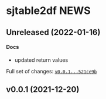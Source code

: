 # sjtable2df NEWS

## Unreleased (2022-01-16)

#### Docs

* updated return values

Full set of changes: [`v0.0.1...521ce9b`](https://github.com/kapsner/sjtable2df/compare/v0.0.1...521ce9b)

## v0.0.1 (2021-12-20)

